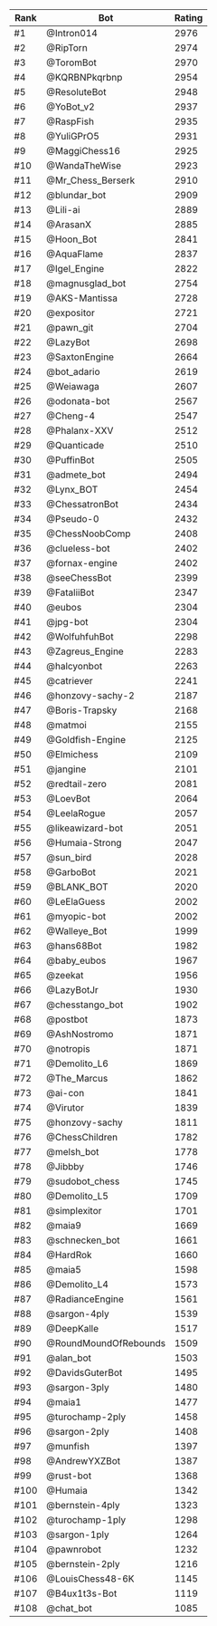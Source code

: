 Rank|Bot|Rating
---|---|---
#1|@Intron014|2976
#2|@RipTorn|2974
#3|@ToromBot|2970
#4|@KQRBNPkqrbnp|2954
#5|@ResoluteBot|2948
#6|@YoBot_v2|2937
#7|@RaspFish|2935
#8|@YuliGPrO5|2931
#9|@MaggiChess16|2925
#10|@WandaTheWise|2923
#11|@Mr_Chess_Berserk|2910
#12|@blundar_bot|2909
#13|@Lili-ai|2889
#14|@ArasanX|2885
#15|@Hoon_Bot|2841
#16|@AquaFlame|2837
#17|@Igel_Engine|2822
#18|@magnusglad_bot|2754
#19|@AKS-Mantissa|2728
#20|@expositor|2721
#21|@pawn_git|2704
#22|@LazyBot|2698
#23|@SaxtonEngine|2664
#24|@bot_adario|2619
#25|@Weiawaga|2607
#26|@odonata-bot|2567
#27|@Cheng-4|2547
#28|@Phalanx-XXV|2512
#29|@Quanticade|2510
#30|@PuffinBot|2505
#31|@admete_bot|2494
#32|@Lynx_BOT|2454
#33|@ChessatronBot|2434
#34|@Pseudo-0|2432
#35|@ChessNoobComp|2408
#36|@clueless-bot|2402
#37|@fornax-engine|2402
#38|@seeChessBot|2399
#39|@FataliiBot|2347
#40|@eubos|2304
#41|@jpg-bot|2304
#42|@WolfuhfuhBot|2298
#43|@Zagreus_Engine|2283
#44|@halcyonbot|2263
#45|@catriever|2241
#46|@honzovy-sachy-2|2187
#47|@Boris-Trapsky|2168
#48|@matmoi|2155
#49|@Goldfish-Engine|2125
#50|@Elmichess|2109
#51|@jangine|2101
#52|@redtail-zero|2081
#53|@LoevBot|2064
#54|@LeelaRogue|2057
#55|@likeawizard-bot|2051
#56|@Humaia-Strong|2047
#57|@sun_bird|2028
#58|@GarboBot|2021
#59|@BLANK_BOT|2020
#60|@LeElaGuess|2002
#61|@myopic-bot|2002
#62|@Walleye_Bot|1999
#63|@hans68Bot|1982
#64|@baby_eubos|1967
#65|@zeekat|1956
#66|@LazyBotJr|1930
#67|@chesstango_bot|1902
#68|@postbot|1873
#69|@AshNostromo|1871
#70|@notropis|1871
#71|@Demolito_L6|1869
#72|@The_Marcus|1862
#73|@ai-con|1841
#74|@Virutor|1839
#75|@honzovy-sachy|1811
#76|@ChessChildren|1782
#77|@melsh_bot|1778
#78|@Jibbby|1746
#79|@sudobot_chess|1745
#80|@Demolito_L5|1709
#81|@simplexitor|1701
#82|@maia9|1669
#83|@schnecken_bot|1661
#84|@HardRok|1660
#85|@maia5|1598
#86|@Demolito_L4|1573
#87|@RadianceEngine|1561
#88|@sargon-4ply|1539
#89|@DeepKalle|1517
#90|@RoundMoundOfRebounds|1509
#91|@alan_bot|1503
#92|@DavidsGuterBot|1495
#93|@sargon-3ply|1480
#94|@maia1|1477
#95|@turochamp-2ply|1458
#96|@sargon-2ply|1408
#97|@munfish|1397
#98|@AndrewYXZBot|1387
#99|@rust-bot|1368
#100|@Humaia|1342
#101|@bernstein-4ply|1323
#102|@turochamp-1ply|1298
#103|@sargon-1ply|1264
#104|@pawnrobot|1232
#105|@bernstein-2ply|1216
#106|@LouisChess48-6K|1145
#107|@B4ux1t3s-Bot|1119
#108|@chat_bot|1085
